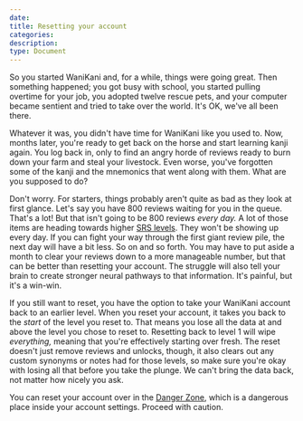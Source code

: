 ```yaml
---
date:
title: Resetting your account
categories:
description:
type: Document
---
```

So you started WaniKani and, for a while, things were going great. Then something happened; you got busy with school, you started pulling overtime for your job, you adopted twelve rescue pets, and your computer became sentient and tried to take over the world. It's OK, we've all been there.

Whatever it was, you didn't have time for WaniKani like you used to. Now, months later, you're ready to get back on the horse and start learning kanji again. You log back in, only to find an angry horde of reviews ready to burn down your farm and steal your livestock. Even worse, you've forgotten some of the kanji and the mnemonics that went along with them. What are you supposed to do?

Don't worry. For starters, things probably aren't quite as bad as they look at first glance. Let's say you have 800 reviews waiting for you in the queue. That's a lot! But that isn't going to be 800 reviews _every day._ A lot of those items are heading towards higher [SRS levels](#). They won't be showing up every day. If you can fight your way through the first giant review pile, the next day will have a bit less. So on and so forth. You may have to put aside a month to clear your reviews down to a more manageable number, but that can be better than resetting your account. The struggle will also tell your brain to create stronger neural pathways to that information. It's painful, but it's a win-win.

If you still want to reset, you have the option to take your WaniKani account back to an earlier level. When you reset your account, it takes you back to the _start_ of the level you reset to. That means you lose all the data at and above the level you chose to reset to. Resetting back to level 1 will wipe _everything,_ meaning that you're effectively starting over fresh. The reset doesn't just remove reviews and unlocks, though, it also clears out any custom synonyms or notes had for those levels, so make sure you're okay with losing all that before you take the plunge. We can't bring the data back, not matter how nicely you ask.

You can reset your account over in the [Danger Zone](https://www.wanikani.com/settings/danger_zone), which is a dangerous place inside your account settings. Proceed with caution.
